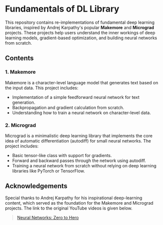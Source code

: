 # Fundamentals of DL Library

This repository contains re-implementations of fundamental deep learning libraries, inspired by Andrej Karpathy's popular **Makemore** and **Micrograd** projects. These projects help users understand the inner workings of deep learning models, gradient-based optimization, and building neural networks from scratch.

## Contents

### 1. Makemore
Makemore is a character-level language model that generates text based on the input data. This project includes:
- Implementation of a simple feedforward neural network for text generation.
- Backpropagation and gradient calculation from scratch.
- Understanding how to train a neural network on character-level data.

### 2. Micrograd
Micrograd is a minimalistic deep learning library that implements the core idea of automatic differentiation (autodiff) for small neural networks. The project includes:
- Basic tensor-like class with support for gradients.
- Forward and backward passes through the network using autodiff.
- Training a neural network from scratch without relying on deep learning libraries like PyTorch or TensorFlow.


## Acknowledgements
Special thanks to Andrej Karpathy for his inspirational deep-learning content, which served as the foundation for the Makemore and Micrograd projects. The link to the original YouTube videos is given below.
> <a href="https://www.youtube.com/playlist?list=PLAqhIrjkxbuWI23v9cThsA9GvCAUhRvKZ">Neural Networks: Zero to Hero</a>
